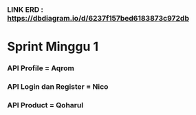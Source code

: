 ### LINK ERD : https://dbdiagram.io/d/6237f157bed6183873c972db

# Sprint Minggu 1 #

### API Profile = Aqrom 
### API Login dan Register = Nico
### API Product = Qoharul